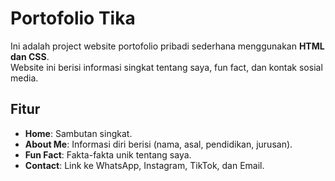 # Portofolio Tika

Ini adalah project website portofolio pribadi sederhana menggunakan **HTML dan CSS**.  
Website ini berisi informasi singkat tentang saya, fun fact, dan kontak sosial media.

## Fitur
- **Home**: Sambutan singkat.
- **About Me**: Informasi diri berisi (nama, asal, pendidikan, jurusan).
- **Fun Fact**: Fakta-fakta unik tentang saya.
- **Contact**: Link ke WhatsApp, Instagram, TikTok, dan Email.

